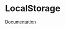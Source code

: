 # LocalStorage

[Documentation](https://sinnerschrader.github.io/dekk/api/manual/plugins.html#local-storage)